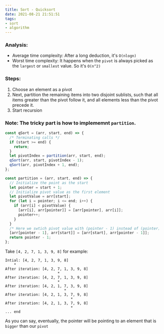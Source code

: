 ```yaml
---
title: Sort - Quicksort
date: 2021-08-21 21:51:51
tags:
- sort
- algorithm
---
```

### Analysis:
- Average time complexity: After a long deduction, it's `O(nlogn)`
- Worst time complexity: It happens when the `pivot` is always picked as the `largest` or `smallest` value. So it's `O(n^2)`

### Steps: 
1. Choose an element as a pivot
2. Next, partition the remaining items into two disjoint sublists,
such that all items greater than the pivot follow it, and all
elements less than the pivot precede it.
3. Start recursion
### Note: The tricky part is how to implememnt `partition`.
```javascript
const qSort = (arr, start, end) => {
  /* Terminating calls */
  if (start >= end) {
    return;
  }
  let pivotIndex = partition(arr, start, end);
  qSort(arr, start, pivotIndex - 1);
  qSort(arr, pivotIndex + 1, end);
};

const partition = (arr, start, end) => {
  // Initialize the point as the start
  let pointer = start + 1;
  // Initialize pivot value as the first element
  let pivotValue = arr[start];
  for (let i = pointer; i <= end; i++) {
    if (arr[i] < pivotValue) {
      [arr[i], arr[pointer]] = [arr[pointer], arr[i]];
      pointer++;
    }
  }
  /* Here we swtich pivot value with (pointer - 1) instead of (pointer), because the pointer is currently pointing to an element bigger than pivot value. Think about that */
  [arr[pointer - 1], arr[start]] = [arr[start], arr[pointer - 1]];
  return pointer - 1;
};
```
Take `[4, 2, 7, 1, 3, 9, 8]` for example:
```
Intial: [4, 2, 7, 1, 3, 9, 8]
    *
After iteration: [4, 2, 7, 1, 3, 9, 8]
                        *
After iteration: [4, 2, 7, 1, 3, 9, 8]
                        *
After iteration: [4, 2, 1, 7, 3, 9, 8]
                           *
After iteration: [4, 2, 1, 3, 7, 9, 8]
                              *
After iteration: [4, 2, 1, 3, 7, 9, 8]
                              *
... end                              
```
As you can say, eventually, the pointer will be pointing to an element that is `bigger` than our `pivot`
                  